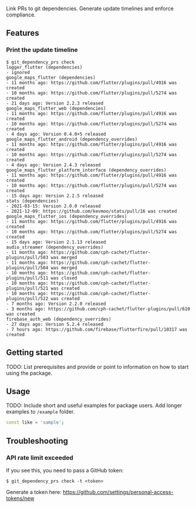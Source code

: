 Link PRs to git dependencies. Generate update timelines and enforce compliance.

## Features

### Print the update timeline

```console
$ git_dependency_prs check
logger_flutter (dependencies)
- ignored
google_maps_flutter (dependencies)
- 11 months ago: https://github.com/flutter/plugins/pull/4916 was created
- 10 months ago: https://github.com/flutter/plugins/pull/5274 was created
- 21 days ago: Version 2.2.3 released
google_maps_flutter_web (dependencies)
- 11 months ago: https://github.com/flutter/plugins/pull/4916 was created
- 10 months ago: https://github.com/flutter/plugins/pull/5274 was created
- 4 days ago: Version 0.4.0+5 released
google_maps_flutter_android (dependency_overrides)
- 11 months ago: https://github.com/flutter/plugins/pull/4916 was created
- 10 months ago: https://github.com/flutter/plugins/pull/5274 was created
- 4 days ago: Version 2.4.3 released
google_maps_flutter_platform_interface (dependency_overrides)
- 11 months ago: https://github.com/flutter/plugins/pull/4916 was created
- 10 months ago: https://github.com/flutter/plugins/pull/5274 was created
- 15 days ago: Version 2.2.5 released
stats (dependencies)
- 2021-03-15: Version 2.0.0 released
- 2021-12-09: https://github.com/kevmoo/stats/pull/16 was created
google_maps_flutter_ios (dependency_overrides)
- 11 months ago: https://github.com/flutter/plugins/pull/4916 was created
- 10 months ago: https://github.com/flutter/plugins/pull/5274 was created
- 15 days ago: Version 2.1.13 released
audio_streamer (dependency_overrides)
- 11 months ago: https://github.com/cph-cachet/flutter-plugins/pull/503 was merged
- 11 months ago: https://github.com/cph-cachet/flutter-plugins/pull/504 was merged
- 10 months ago: https://github.com/cph-cachet/flutter-plugins/pull/511 was closed
- 10 months ago: https://github.com/cph-cachet/flutter-plugins/pull/521 was created
- 10 months ago: https://github.com/cph-cachet/flutter-plugins/pull/522 was created
- 7 months ago: Version 2.2.0 released
- 3 months ago: https://github.com/cph-cachet/flutter-plugins/pull/610 was created
firebase_auth_web (dependency_overrides)
- 27 days ago: Version 5.2.4 released
- 7 hours ago: https://github.com/firebase/flutterfire/pull/10317 was created
```

## Getting started

TODO: List prerequisites and provide or point to information on how to
start using the package.

## Usage

TODO: Include short and useful examples for package users. Add longer examples
to `/example` folder. 

```dart
const like = 'sample';
```

## Troubleshooting

### API rate limit exceeded

If you see this, you need to pass a GitHub token:

```console
$ git_dependency_prs check -t <token>
```

Generate a token here: https://github.com/settings/personal-access-tokens/new